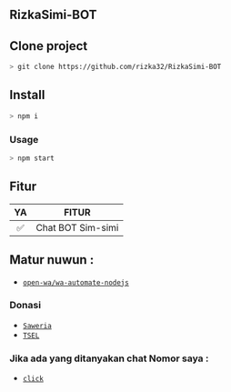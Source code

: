 ## RizkaSimi-BOT


## Clone project

```bash
> git clone https://github.com/rizka32/RizkaSimi-BOT
```

## Install

```bash
> npm i
```

### Usage

```bash
> npm start
```

## Fitur

| YA       |               FITUR         |
| :-----------: | :--------------------------------: |
|       ✅       | Chat BOT Sim-simi          |




## Matur nuwun :
* [`open-wa/wa-automate-nodejs`](https://github.com/open-wa/wa-automate-nodejs)


### Donasi
* [`Saweria`](https://saweria.co/donate/rizkanugraha)
* [`TSEL`](6285314240519)

### Jika ada yang ditanyakan chat Nomor saya :
* [`click`](https://wa.me/6285314240519)

